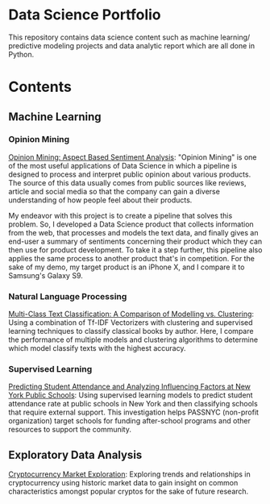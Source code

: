 # Data Science Portfolio
This repository contains data science content such as machine learning/ predictive modeling projects and data analytic report which are all done in Python.

# Contents
## Machine Learning

### Opinion Mining
  [Opinion Mining: Aspect Based Sentiment Analysis](https://github.com/ayan1995/DataDriven/tree/master/Opinion%20Mining):
  "Opinion Mining" is one of the most useful applications of Data Science in which a pipeline is designed to process and interpret public opinion about various products. The source of this data usually comes from public sources like reviews, article and social media so that the company can gain a diverse understanding of how people feel about their products.

My endeavor with this project is to create a pipeline that solves this problem. So, I developed a Data Science product that collects information from the web, that processes and models the text data, and finally gives an end-user a summary of sentiments concerning their product which they can then use for product development. To take it a step further, this pipeline also applies the same process to another product that's in competition. For the sake of my demo, my target product is an iPhone X, and I compare it to Samsung's Galaxy S9.

### Natural Language Processing
  [Multi-Class Text Classification: A Comparison of Modelling vs. Clustering](https://github.com/ayan1995/DataDriven/blob/cba347d8735605850eb251aba12c9453c528adf1/Multi-Class%20Text%20Classification/Multi-Class%20Text%20Classification.ipynb):
  Using a combination of Tf-IDF Vectorizers with clustering and supervised learning techniques to classify classical books by author. Here, I compare the performance of multiple models and clustering algorithms to determine which model classify texts with the highest accuracy.

### Supervised Learning
  [Predicting Student Attendance and Analyzing Influencing Factors at New York Public Schools](https://github.com/ayan1995/DataDriven/blob/cba347d8735605850eb251aba12c9453c528adf1/Passnyc%20Predicting%20Attendance/Passnyc%20Predicting%20Attendance.ipynb):
  Using supervised learning models to predict student attendance rate at public schools in New York and then classifying schools that require external support. This investigation helps PASSNYC (non-profit organization) target schools for funding after-school programs and other resources to support the community.
  
## Exploratory Data Analysis
  [Cryptocurrency Market Exploration](https://github.com/ayan1995/DataDriven/blob/cba347d8735605850eb251aba12c9453c528adf1/CryptoCurrency%20Data%20Exploration/Cryptocurrency%20Market%20Exploration%20%20by%20Ayan%20Karim.ipynb): Exploring trends and relationships in cryptocurrency using historic market data to gain insight on common characteristics amongst popular cryptos for the sake of future research.

